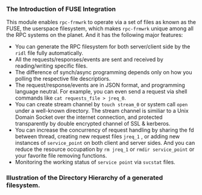 ### The Introduction of FUSE Integration
This module enables `rpc-frmwrk` to operate via a set of files as known as the FUSE, the userspace filesystem, which makes `rpc-frmwrk` unique among all the RPC systems on the planet. And it has the following major features:
  * You can generate the RPC filesystem for both server/client side by the `ridl` file fully automatically.
  * All the requests/responses/events are sent and received by reading/writing specific files.
  * The difference of synch/async programming depends only on how you polling the respective file descriptiors. 
  * The request/response/events are in JSON format, and programming language neutral.
    For example, you can even send a request via shell commands like `cat requests_file > jreq_0`. 
  * You can create stream channel by `touch stream_0` or system call `open` under a well-known directory.
    The stream channel is similiar to a Unix Domain Socket over the internet connection, and protected
    transparently by double encrypted channel of SSL & kerberos.
  * You can increase the concurrency of request handling by sharing the fd between thread, 
    creating new request files `jreq_1` , or adding new instances of `service_point` on both client and server sides.
    And you can reduce the resource occupation by `rm jreq_1` or `rmdir service_point` or your favorite file removing functions. 
  * Monitoring the working status of `service point` via `svcstat` files.

### Illustration of the Directory Hierarchy of a generated filesystem.

  
